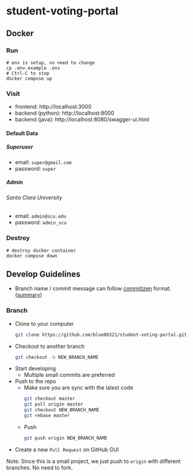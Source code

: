 # student-voting-portal

## Docker

### Run
```shell
# env is setup, no need to change
cp .env.example .env
# Ctrl-C to stop
docker compose up
```

### Visit
- frontend: http://localhost:3000
- backend (python): http://localhost:8000
- backend (java): http://localhost:8080/swagger-ui.html

#### Default Data
##### Superuser
- email: `super@gmail.com`
- password: `super`
##### Admin
###### Santa Clara University
- email: `admin@scu.edu`
- password: `admin_scu`

### Destroy
```shell
# destroy docker container
docker compose down
```

## Develop Guidelines
- Branch name / commit message can follow [commitizen](https://github.com/commitizen/cz-cli) format. ([summary](https://gist.github.com/qoomon/5dfcdf8eec66a051ecd85625518cfd13))
### Branch
- Clone to your computer
  ```sh
  git clone https://github.com/blue86321/student-voting-portal.git
  ```
- Checkout to another branch
  ```sh
  git checkout -b NEW_BRANCH_NAME
  ```
- Start developing
  - Multiple small commits are preferred
- Push to the repo
  - Make sure you are sync with the latest code
    ```sh
    git checkout master
    git pull origin master
    git checkout NEW_BRANCH_NAME
    git rebase master
    ```
  - Push
    ```sh  
    git push origin NEW_BRANCH_NAME
    ```
- Create a new `Pull Request` on GitHub GUI

Note: Since this is a small project, we just push to `origin` with different branches. No need to fork.